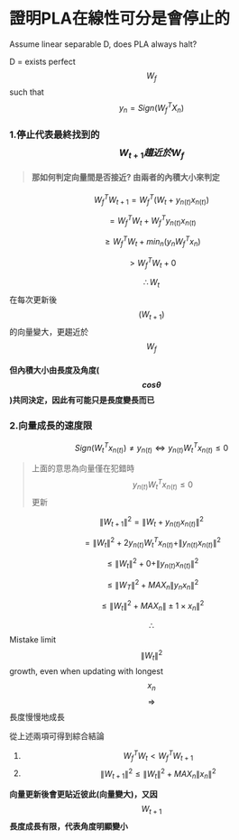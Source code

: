 # 證明PLA在線性可分是會停止的

Assume linear separable D, does PLA always halt?

D = exists perfect $$W_f$$ such that $$y_n=Sign(W^T_fX_n)$$

### 1.停止代表最終找到的$$W_{t+1} 趨近於 W_f$$

> #### 那如何判定向量間是否接近? 由兩者的內積大小來判定

$$W^T_fW_{t+1} = W_f^T(W_t+y_{n(t)}x_{n(t)})$$

$$=W_f^TW_t+W_f^Ty_{n(t)}x_{n(t)}$$

$$\geq W_f^TW_t+min_n(y_nW_f^Tx_n)$$

$$> W_f^TW_t+0$$

$$\therefore W_{t}$$ 在每次更新後$$(W_{t+1})$$的向量變大，更趨近於$$W_f$$

#### 但內積大小由長度及角度\($$cos\theta$$\)共同決定，因此有可能只是長度變長而已

### 2.向量成長的速度限

$$Sign(W_t^Tx_{n(t)}) \neq y_{n(t)} \Longleftrightarrow y_{n(t)}W_t^Tx_{n(t)} \leq 0$$

> 上面的意思為向量僅在犯錯時$$y_{n(t)}W_t^Tx_{n(t)} \leq 0$$更新

$$\|W_{t+1}\|^2 = \|W_t+y_{n(t)}x_{n(t)}\|^2$$

$$=\|W_t\|^2+2y_{n(t)}W_t^Tx_{n(t)}+\|y_{n(t)}x_{n(t)}\|^2$$

$$\leq \|W_t\|^2+0+\|y_{n(t)}x_{n(t)}\|^2$$

$$\leq \|W_T\|^2+MAX_n\|y_nx_n\|^2$$

$$\leq \|W_t\|^2+MAX_n\|\pm1 \times x_n\|^2$$

$$\therefore $$  Mistake limit $$\|W_t\|^2$$ growth, even when updating with longest $$x_n$$$$\Rightarrow$$ 長度慢慢地成長

從上述兩項可得到綜合結論

1. $$W_f^TW_t < W_f^TW_{t+1}$$
2. $$\|W_{t+1}\|^2 \leq \|W_t\|^2 + MAX_n\|x_n\|^2$$

**向量更新後會更貼近彼此\(向量變大\)，又因**$$W_{t+1}$$**長度成長有限，代表角度明顯變小**

